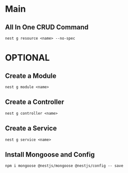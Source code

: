 # Main

## All In One CRUD Command
```nest g resource <name> --no-spec```

# OPTIONAL

## Create a Module
```nest g module <name>```

## Create a Controller
```nest g controller <name>```

## Create a Service
```nest g service <name>```

## Install Mongoose and Config
```npm i mongoose @nestjs/mongoose @nestjs/config -- save ```
